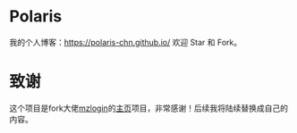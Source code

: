 # Polaris

我的个人博客：https://polaris-chn.github.io/ 欢迎 Star 和 Fork。

# 致谢

这个项目是fork大佬[mzlogin](https://github.com/mzlogin)的[主页](https://github.com/mzlogin/mzlogin.github.io)项目，非常感谢！后续我将陆续替换成自己的内容。